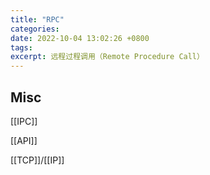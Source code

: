 ```yaml
---
title: "RPC"
categories: 
date: 2022-10-04 13:02:26 +0800
tags: 
excerpt: 远程过程调用（Remote Procedure Call）
---
```
















## Misc

[[IPC]]

[[API]]

[[TCP]]/[[IP]]

